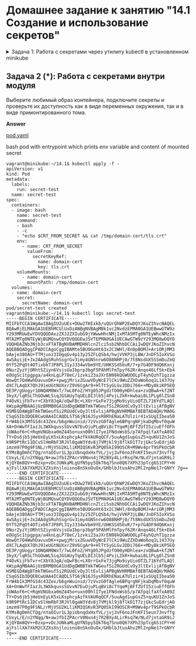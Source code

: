 # Домашнее задание к занятию "14.1 Создание и использование секретов"

<details>
<summary>Задача 1: Работа с секретами через утилиту kubectl в установленном minikube</summary>
## Задача 1: Работа с секретами через утилиту kubectl в установленном minikube

Выполните приведённые ниже команды в консоли, получите вывод команд. Сохраните
задачу 1 как справочный материал.

### Как создать секрет?

```
openssl genrsa -out cert.key 4096
openssl req -x509 -new -key cert.key -days 3650 -out cert.crt \
-subj '/C=RU/ST=Moscow/L=Moscow/CN=server.local'
kubectl create secret tls domain-cert --cert=certs/cert.crt --key=certs/cert.key
```

### Как просмотреть список секретов?

```
kubectl get secrets
kubectl get secret
```

### Как просмотреть секрет?

```
kubectl get secret domain-cert
kubectl describe secret domain-cert
```

### Как получить информацию в формате YAML и/или JSON?

```
kubectl get secret domain-cert -o yaml
kubectl get secret domain-cert -o json
```

### Как выгрузить секрет и сохранить его в файл?

```
kubectl get secrets -o json > secrets.json
kubectl get secret domain-cert -o yaml > domain-cert.yml
```

### Как удалить секрет?

```
kubectl delete secret domain-cert
```

### Как загрузить секрет из файла?

```
kubectl apply -f domain-cert.yml
```

</details>

## Задача 2 (*): Работа с секретами внутри модуля

Выберите любимый образ контейнера, подключите секреты и проверьте их доступность
как в виде переменных окружения, так и в виде примонтированного тома.

**Answer**

[pod.yaml](assets/pod.yaml)

bash pod with entrypoint which prints env variable and content of mounted secret 

```console
vagrant@minikube:~/14.1$ kubectl apply -f -
apiVersion: v1
kind: Pod
metadata:
  labels:
    run: secret-test
  name: secret-test
spec:
  containers:
  - image: bash
    name: secret-test
    command:
    - bash
    - -c 
    - "echo $CRT_FROM_SECRET && cat /tmp/domain-cert/tls.crt"
    env:
      - name: CRT_FROM_SECRET
        valueFrom:
          secretKeyRef:
            name: domain-cert
            key: tls.crt    
    volumeMounts:
      - name: domain-cert
        mountPath: /tmp/domain-cert
  volumes:
  - name: domain-cert
    secret:
      secretName: domain-cert
pod/secret-test created
vagrant@minikube:~/14.1$ kubectl logs secret-test
-----BEGIN CERTIFICATE----- MIIFbTCCA1WgAwIBAgIUZuUEs+DUw2THIxkb/uQUrQhWP2EwDQYJKoZIhvcNAQEL BQAwRjELMAkGA1UEBhMCUlUxDzANBgNVBAgMBk1vc2NvdzEPMA0GA1UEBwwGTW9z Y293MRUwEwYDVQQDDAxzZXJ2ZXIubG9jYWwwHhcNMjIxMTA5MTg0NTEyWhcNMzIx MTA2MTg0NTEyWjBGMQswCQYDVQQGEwJSVTEPMA0GA1UECAwGTW9zY293MQ8wDQYD VQQHDAZNb3Njb3cxFTATBgNVBAMMDHNlcnZlci5sb2NhbDCCAiIwDQYJKoZIhvcN AQEBBQADggIPADCCAgoCggIBAMte5BUOGoHt63x2C3WHl/8n0pBOMJ+AriORjMM3 bAeje38OAU+TTMjuoz3IOgqGv4p13y25ZFLQSb4/hwjVVKP3jLBW/JnDF5IoXVSo 4wSAyijE+Jx2AAdgSRuhSsgrGv3imy4GN5nrw6O88NHPj0/7t8NsdUX5SSmDuZeQ 0Yf52PqOt4OTixbkTJP8PL31yJ334wVbm9YE/UHKSSd5bvR/7+p7G4DF9dQ6Kxnj 0NurZyzYjORht5Ziyn6VsjsUaIbprp3bgF5PAhMlFmTpyf62RrAnqo46Lf5k+Eb4 eOUgSc1tpgpga/a4knLgLP78eC/1zvki23aJXrEN98kQGWUOOLpT4yhQzhT1gzza WowQt7O4WwhDavuxDK++pwgjMrixZGuwVDyWcE7lCki9WuZZXDaWo6oq1L1437Uy dXC7LAqbX7QhJ91eUGtNUXxrZ9V6CgAr9+HlTt5yGLGv2DDi766++MDy8kiKP5EQ OE3P/gUogyr1DNQAM0WxT/7wL0FoZ/HYg05JPgdzfO00yHDhlea+zvQBwA+kf2NT 3kyX/lqRSLThGOwWL5iqJGSAUyTqUELDI3lb5j4PxjLZkR+kwbai8L1PLg0lZSn8 P4OvKijFbTvr+CXbY8JqA/oQwFBc+LXOrrGxFe73jgMo9iyUioOTZL716YdTLAQl kWipAgMBAAGjUzBRMB0GA1UdDgQWBBTmkTWGeufSi2RGUdCvOy3ltEvlijAfBgNV HSMEGDAWgBTmkTWGeufSi2RGUdCvOy3ltEvlijAPBgNVHRMBAf8EBTADAQH/MA0G CSqGSIb3DQEBCwUAA4ICAQDLSTS6jN16J5ysR8RhENaLATUlzir41xSUgIIbea50 FrW4b1k3MfGSdc43Zex/b6gnWuinid/7zVvzG0fAgle6BPqrgNFjkaDqMbvf0quW XA+OnWwTFIazJL3WXkqussSUvvN7EuOjuPLqBVi8cTYqeMjBFfZUfI5ziuEffOFh jUWAof6+C+RqmVNGbxa0mZ445o+uxn00hlI7ye1FNdxWsbS/p7AfpqlfaXfxA89Z TY+Ds6jb5jHeUxEyLK5xLKsphcyAzfkVAURqQCF/5uuAgd1upGsZ5+quKU1ZnJoS k9R9PtRc11DCvSlHmRbF3RJVl0gaW3Ydv8j7VMjkl9j8flkD1T7zjGkcSuEdrjAO imzm97P0g9FSNL/rMjVSU2KLliKMIQSKvR3PQ0SkI99OSCR+M9Wv4prT9SPkOcbR KYMsBgDmhCTQg/nYaOIur1L3piUbnqdxHxfVL/jvj3vF6noJFnKFISeun73nvffg CUxyL/E/n2YNqg/N+awJfbIZPAcrV0Nxn4j7R2BXy4LirRsq7W/NLd7jntaGR9iJ KjQY8m8QV++Bzxp+vDcJUNkaMLgUfN5py5QkT6q7Sno0Q67XPh23pTcg6S1CPY+H ajFsllXA7XkM2CXZXsXnjloisno8nSknOuOx/GHblbJtusAhv2Ml2npNe17rGNYY 7g== -----END CERTIFICATE-----
-----BEGIN CERTIFICATE-----
MIIFbTCCA1WgAwIBAgIUZuUEs+DUw2THIxkb/uQUrQhWP2EwDQYJKoZIhvcNAQEL
BQAwRjELMAkGA1UEBhMCUlUxDzANBgNVBAgMBk1vc2NvdzEPMA0GA1UEBwwGTW9z
Y293MRUwEwYDVQQDDAxzZXJ2ZXIubG9jYWwwHhcNMjIxMTA5MTg0NTEyWhcNMzIx
MTA2MTg0NTEyWjBGMQswCQYDVQQGEwJSVTEPMA0GA1UECAwGTW9zY293MQ8wDQYD
VQQHDAZNb3Njb3cxFTATBgNVBAMMDHNlcnZlci5sb2NhbDCCAiIwDQYJKoZIhvcN
AQEBBQADggIPADCCAgoCggIBAMte5BUOGoHt63x2C3WHl/8n0pBOMJ+AriORjMM3
bAeje38OAU+TTMjuoz3IOgqGv4p13y25ZFLQSb4/hwjVVKP3jLBW/JnDF5IoXVSo
4wSAyijE+Jx2AAdgSRuhSsgrGv3imy4GN5nrw6O88NHPj0/7t8NsdUX5SSmDuZeQ
0Yf52PqOt4OTixbkTJP8PL31yJ334wVbm9YE/UHKSSd5bvR/7+p7G4DF9dQ6Kxnj
0NurZyzYjORht5Ziyn6VsjsUaIbprp3bgF5PAhMlFmTpyf62RrAnqo46Lf5k+Eb4
eOUgSc1tpgpga/a4knLgLP78eC/1zvki23aJXrEN98kQGWUOOLpT4yhQzhT1gzza
WowQt7O4WwhDavuxDK++pwgjMrixZGuwVDyWcE7lCki9WuZZXDaWo6oq1L1437Uy
dXC7LAqbX7QhJ91eUGtNUXxrZ9V6CgAr9+HlTt5yGLGv2DDi766++MDy8kiKP5EQ
OE3P/gUogyr1DNQAM0WxT/7wL0FoZ/HYg05JPgdzfO00yHDhlea+zvQBwA+kf2NT
3kyX/lqRSLThGOwWL5iqJGSAUyTqUELDI3lb5j4PxjLZkR+kwbai8L1PLg0lZSn8
P4OvKijFbTvr+CXbY8JqA/oQwFBc+LXOrrGxFe73jgMo9iyUioOTZL716YdTLAQl
kWipAgMBAAGjUzBRMB0GA1UdDgQWBBTmkTWGeufSi2RGUdCvOy3ltEvlijAfBgNV
HSMEGDAWgBTmkTWGeufSi2RGUdCvOy3ltEvlijAPBgNVHRMBAf8EBTADAQH/MA0G
CSqGSIb3DQEBCwUAA4ICAQDLSTS6jN16J5ysR8RhENaLATUlzir41xSUgIIbea50
FrW4b1k3MfGSdc43Zex/b6gnWuinid/7zVvzG0fAgle6BPqrgNFjkaDqMbvf0quW
XA+OnWwTFIazJL3WXkqussSUvvN7EuOjuPLqBVi8cTYqeMjBFfZUfI5ziuEffOFh
jUWAof6+C+RqmVNGbxa0mZ445o+uxn00hlI7ye1FNdxWsbS/p7AfpqlfaXfxA89Z
TY+Ds6jb5jHeUxEyLK5xLKsphcyAzfkVAURqQCF/5uuAgd1upGsZ5+quKU1ZnJoS
k9R9PtRc11DCvSlHmRbF3RJVl0gaW3Ydv8j7VMjkl9j8flkD1T7zjGkcSuEdrjAO
imzm97P0g9FSNL/rMjVSU2KLliKMIQSKvR3PQ0SkI99OSCR+M9Wv4prT9SPkOcbR
KYMsBgDmhCTQg/nYaOIur1L3piUbnqdxHxfVL/jvj3vF6noJFnKFISeun73nvffg
CUxyL/E/n2YNqg/N+awJfbIZPAcrV0Nxn4j7R2BXy4LirRsq7W/NLd7jntaGR9iJ
KjQY8m8QV++Bzxp+vDcJUNkaMLgUfN5py5QkT6q7Sno0Q67XPh23pTcg6S1CPY+H
ajFsllXA7XkM2CXZXsXnjloisno8nSknOuOx/GHblbJtusAhv2Ml2npNe17rGNYY
7g==
-----END CERTIFICATE-----
```

